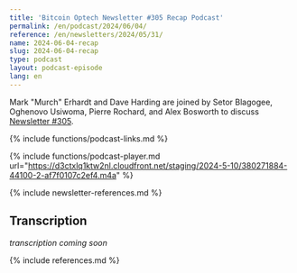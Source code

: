 ```yaml
---
title: 'Bitcoin Optech Newsletter #305 Recap Podcast'
permalink: /en/podcast/2024/06/04/
reference: /en/newsletters/2024/05/31/
name: 2024-06-04-recap
slug: 2024-06-04-recap
type: podcast
layout: podcast-episode
lang: en
---
```

Mark "Murch" Erhardt and Dave Harding are joined by Setor Blagogee, Oghenovo
Usiwoma, Pierre Rochard, and Alex Bosworth to discuss [Newsletter #305]({{page.reference}}).

{% include functions/podcast-links.md %}

{% include functions/podcast-player.md url="https://d3ctxlq1ktw2nl.cloudfront.net/staging/2024-5-10/380271884-44100-2-af7f0107c2ef4.m4a" %}

{% include newsletter-references.md %}

## Transcription

_transcription coming soon_

{% include references.md %}
